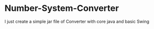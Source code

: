 # Number-System-Converter
I just create a simple jar file of Converter with core java and basic Swing
